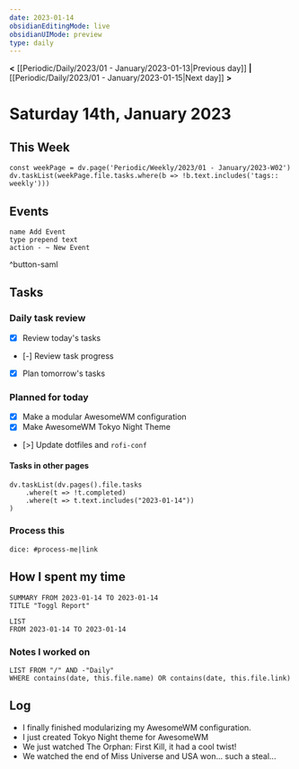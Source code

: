 ```yaml
---
date: 2023-01-14
obsidianEditingMode: live
obsidianUIMode: preview
type: daily
---
```


**<** [[Periodic/Daily/2023/01 - January/2023-01-13|Previous day]] **|** [[Periodic/Daily/2023/01 - January/2023-01-15|Next day]] **>**

# Saturday 14th, January 2023

## This Week

```dataviewjs
const weekPage = dv.page('Periodic/Weekly/2023/01 - January/2023-W02')
dv.taskList(weekPage.file.tasks.where(b => !b.text.includes('tags:: weekly')))
```

## Events
```button
name Add Event
type prepend text
action - ~ New Event
```
^button-saml

## Tasks

### Daily task review
- [x] Review today's tasks
- [-] Review task progress
- [x] Plan tomorrow's tasks

### Planned for today
- [x] Make a modular AwesomeWM configuration
- [x] Make AwesomeWM Tokyo Night Theme
- [>] Update dotfiles and `rofi-conf`

#### Tasks in other pages
```dataviewjs
dv.taskList(dv.pages().file.tasks
	.where(t => !t.completed)
	.where(t => t.text.includes("2023-01-14"))
)
```

### Process this
`dice: #process-me|link`

## How I spent my time

```toggl
SUMMARY FROM 2023-01-14 TO 2023-01-14
TITLE "Toggl Report"
```

```toggl
LIST
FROM 2023-01-14 TO 2023-01-14
```

### Notes I worked on

```dataview
LIST FROM "/" AND -"Daily"
WHERE contains(date, this.file.name) OR contains(date, this.file.link)
```

## Log

- I finally finished modularizing my AwesomeWM configuration.
- I just created Tokyo Night theme for AwesomeWM
- We just watched The Orphan: First Kill, it had a cool twist!
- We watched the end of Miss Universe and USA won... such a steal...